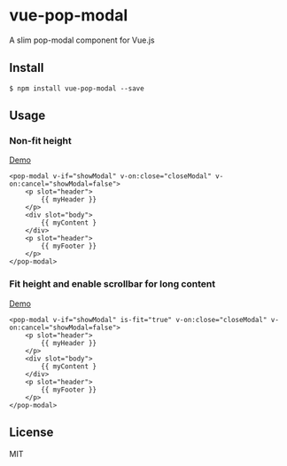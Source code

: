# vue-pop-modal

A slim pop-modal component for Vue.js


## Install

```
$ npm install vue-pop-modal --save
```

## Usage

### Non-fit height

[Demo](http://karatejb.github.io/demo/vue-pop-modal/demo1.html)

```
<pop-modal v-if="showModal" v-on:close="closeModal" v-on:cancel="showModal=false">
    <p slot="header">
        {{ myHeader }}
    </p>
    <div slot="body">
        {{ myContent }
    </div>
    <p slot="header">
        {{ myFooter }}
    </p>
</pop-modal>
```

### Fit height and enable scrollbar for long content

[Demo](http://karatejb.github.io/demo/vue-pop-modal/demo2.html)

```
<pop-modal v-if="showModal" is-fit="true" v-on:close="closeModal" v-on:cancel="showModal=false">
    <p slot="header">
        {{ myHeader }}
    </p>
    <div slot="body">
        {{ myContent }
    </div>
    <p slot="header">
        {{ myFooter }}
    </p>
</pop-modal>
```


## License

MIT